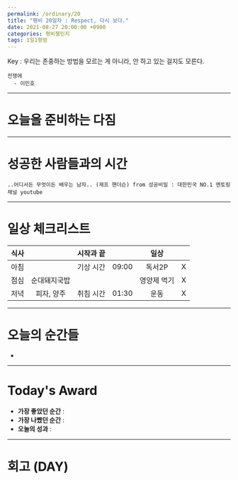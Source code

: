 ```yaml
---
permalink: /ordinary/20
title: "평비 20일차 : Respect, 다시 보다."
date: 2021-08-27 20:00:00 +0900
categories: 평비챌린지
tags: 1일1평범
---  
```

Key : 우리는 존중하는 방법을 모르는 게 아니라, 안 하고 있는 걸지도 모른다.  
```
전쟁에
  - 이민호
```

---
# 오늘을 준비하는 다짐


---
# 성공한 사람들과의 시간
`..어디서든 무엇이든 배우는 남자.. (제프 핸더슨) from 성공비밀 : 대한민국 NO.1 멘토링 채널 youtube`  


---
# 일상 체크리스트

| 식사 |  | 시작과 끝 |  | 일상 |  |
|:----:|:----:|:----:|:----:|:----:|:----:|
| 아침 |  | 기상 시간 | 09:00 | 독서2P | X |
| 점심 | 순대돼지국밥 |  |  | 영양제 먹기 | X |
| 저녁 | 피자, 양주 | 취침 시간 | 01:30 | 운동 | X |

---
# 오늘의 순간들
- 

---
# Today's Award
- **가장 좋았던 순간** : 
- **가장 나빴던 순간** : 
- **오늘의 성과** : 

---
# 회고 (DAY)
